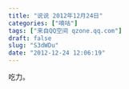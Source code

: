 ```yaml
---
title: "说说 2012年12月24日"
categories: ["嘀咕"]
tags: ["来自QQ空间 qzone.qq.com"]
draft: false
slug: "S3dWDu"
date: "2012-12-24 12:06:19"
---
```


吃力。
